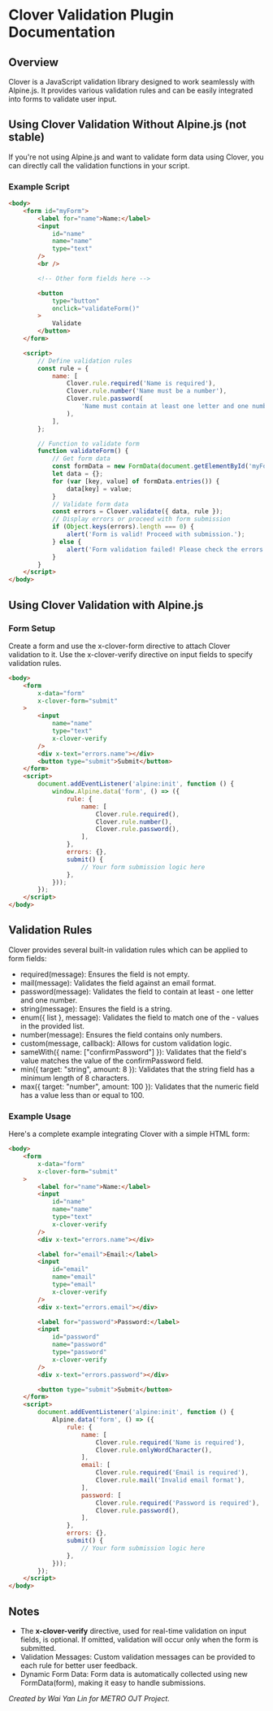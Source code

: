 # Clover Validation Plugin Documentation

## Overview

Clover is a JavaScript validation library designed to work seamlessly with Alpine.js. It provides various validation rules and can be easily integrated into forms to validate user input.

## Using Clover Validation Without Alpine.js (not stable)

If you're not using Alpine.js and want to validate form data using Clover, you can directly call the validation functions in your script.

### Example Script

```html
<body>
    <form id="myForm">
        <label for="name">Name:</label>
        <input
            id="name"
            name="name"
            type="text"
        />
        <br />

        <!-- Other form fields here -->

        <button
            type="button"
            onclick="validateForm()"
        >
            Validate
        </button>
    </form>

    <script>
        // Define validation rules
        const rule = {
            name: [
                Clover.rule.required('Name is required'),
                Clover.rule.number('Name must be a number'),
                Clover.rule.password(
                    'Name must contain at least one letter and one number'
                ),
            ],
        };

        // Function to validate form
        function validateForm() {
            // Get form data
            const formData = new FormData(document.getElementById('myForm'));
            let data = {};
            for (var [key, value] of formData.entries()) {
                data[key] = value;
            }
            // Validate form data
            const errors = Clover.validate({ data, rule });
            // Display errors or proceed with form submission
            if (Object.keys(errors).length === 0) {
                alert('Form is valid! Proceed with submission.');
            } else {
                alert('Form validation failed! Please check the errors.');
            }
        }
    </script>
</body>
```

## Using Clover Validation with Alpine.js

### Form Setup

Create a form and use the x-clover-form directive to attach Clover validation to it. Use the x-clover-verify directive on input fields to specify validation rules.

```html
<body>
    <form
        x-data="form"
        x-clover-form="submit"
    >
        <input
            name="name"
            type="text"
            x-clover-verify
        />
        <div x-text="errors.name"></div>
        <button type="submit">Submit</button>
    </form>
    <script>
        document.addEventListener('alpine:init', function () {
            window.Alpine.data('form', () => ({
                rule: {
                    name: [
                        Clover.rule.required(),
                        Clover.rule.number(),
                        Clover.rule.password(),
                    ],
                },
                errors: {},
                submit() {
                    // Your form submission logic here
                },
            }));
        });
    </script>
</body>
```

## Validation Rules

Clover provides several built-in validation rules which can be applied to form fields:

-   required(message): Ensures the field is not empty.
-   mail(message): Validates the field against an email format.
-   password(message): Validates the field to contain at least - one letter and one number.
-   string(message): Ensures the field is a string.
-   enum({ list }, message): Validates the field to match one of the - values in the provided list.
-   number(message): Ensures the field contains only numbers.
-   custom(message, callback): Allows for custom validation logic.
-   sameWith({ name: ["confirmPassword"] }): Validates that the field's value matches the value of the confirmPassword field.
-   min({ target: "string", amount: 8 }): Validates that the string field has a minimum length of 8 characters.
-   max({ target: "number", amount: 100 }): Validates that the numeric field has a value less than or equal to 100.

### Example Usage

Here's a complete example integrating Clover with a simple HTML form:

```html
<body>
    <form
        x-data="form"
        x-clover-form="submit"
    >
        <label for="name">Name:</label>
        <input
            id="name"
            name="name"
            type="text"
            x-clover-verify
        />
        <div x-text="errors.name"></div>

        <label for="email">Email:</label>
        <input
            id="email"
            name="email"
            type="email"
            x-clover-verify
        />
        <div x-text="errors.email"></div>

        <label for="password">Password:</label>
        <input
            id="password"
            name="password"
            type="password"
            x-clover-verify
        />
        <div x-text="errors.password"></div>

        <button type="submit">Submit</button>
    </form>
    <script>
        document.addEventListener('alpine:init', function () {
            Alpine.data('form', () => ({
                rule: {
                    name: [
                        Clover.rule.required('Name is required'),
                        Clover.rule.onlyWordCharacter(),
                    ],
                    email: [
                        Clover.rule.required('Email is required'),
                        Clover.rule.mail('Invalid email format'),
                    ],
                    password: [
                        Clover.rule.required('Password is required'),
                        Clover.rule.password(),
                    ],
                },
                errors: {},
                submit() {
                    // Your form submission logic here
                },
            }));
        });
    </script>
</body>
```

## Notes

-   The **x-clover-verify** directive, used for real-time validation on input fields, is optional. If omitted, validation will occur only when the form is submitted.
-   Validation Messages: Custom validation messages can be provided to each rule for better user feedback.
-   Dynamic Form Data: Form data is automatically collected using new FormData(form), making it easy to handle submissions.

_Created by Wai Yan Lin for METRO OJT Project._
